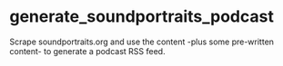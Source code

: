 # generate_soundportraits_podcast
Scrape soundportraits.org and use the content -plus some pre-written content- to generate a podcast RSS feed.
